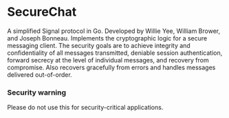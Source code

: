 # SecureChat
A simplified Signal protocol in Go. Developed by Willie Yee, William Brower, and Joseph Bonneau. Implements the cryptographic logic for a secure messaging client. The security goals are to achieve integrity and confidentiality of all messages transmitted, deniable session authentication, forward secrecy at the level of individual messages, and recovery from compromise. Also recovers gracefully from errors and handles messages delivered out-of-order.

### Security warning
Please do not use this for security-critical applications.
